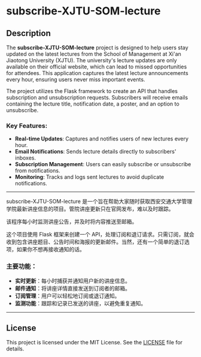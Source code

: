 # subscribe-XJTU-SOM-lecture

## Description


The **subscribe-XJTU-SOM-lecture** project is designed to help users stay updated on the latest lectures from the School of Management at Xi'an Jiaotong University (XJTU). The university's lecture updates are only available on their official website, which can lead to missed opportunities for attendees. This application captures the latest lecture announcements every hour, ensuring users never miss important events.

The project utilizes the Flask framework to create an API that handles subscription and unsubscription requests. Subscribers will receive emails containing the lecture title, notification date, a poster, and an option to unsubscribe.

### Key Features:
- **Real-time Updates**: Captures and notifies users of new lectures every hour.
- **Email Notifications**: Sends lecture details directly to subscribers' inboxes.
- **Subscription Management**: Users can easily subscribe or unsubscribe from notifications.
- **Monitoring**: Tracks and logs sent lectures to avoid duplicate notifications.

---


subscribe-XJTU-SOM-lecture 是一个旨在帮助大家随时获取西安交通大学管理学院最新讲座信息的项目。管院讲座更新只在官网发布，难以及时跟踪。

该程序每小时监测讲座公告，并及时将内容推送至邮箱。

这个项目使用 Flask 框架来创建一个 API，处理订阅和退订请求。只需订阅，就会收到包含讲座题目、公告时间和海报的更新邮件。当然，还有一个简单的退订选项，如果你不想再接收通知的话。

### 主要功能：
- **实时更新**：每小时捕获并通知用户新的讲座信息。
- **邮件通知**：将讲座详情直接发送到订阅者的邮箱。
- **订阅管理**：用户可以轻松地订阅或退订通知。
- **监测功能**：跟踪和记录已发送的讲座，以避免重复通知。

---

## License

This project is licensed under the MIT License. See the [LICENSE](LICENSE) file for details.
